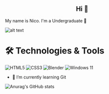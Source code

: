 ## <center>Hi 👋</center>


My name is Nico. I'm a Undergraduate 📖 

![alt text](https://img.freepik.com/free-vector/hand-drawn-sloth-cartoon-animal-illustration_23-2150415417.jpg?semt=ais_hybrid&w=100)

# 🛠 Technologies & Tools

![HTML5](https://img.shields.io/badge/html5-%23E34F26.svg?style=for-the-badge&logo=html5&logoColor=white)
![CSS3](https://img.shields.io/badge/css3-%231572B6.svg?style=for-the-badge&logo=css3&logoColor=white)
![Blender](https://img.shields.io/badge/blender-%23F5792A.svg?style=for-the-badge&logo=blender&logoColor=white)
![Windows 11](https://img.shields.io/badge/Windows%2011-%230079d5.svg?style=for-the-badge&logo=Windows%2011&logoColor=white)

* 🌱 I’m currently learning Git

![Anurag's GitHub stats](https://github-readme-stats.vercel.app/api?username=Nico-Timm&show_icons=true)
<!--
**Nico-Timm/Nico-Timm** is a ✨ _special_ ✨ repository because its `README.md` (this file) appears on your GitHub profile.

Here are some ideas to get you started:

- 🔭 I’m currently working on ...
- 🌱 I’m currently learning ...
- 👯 I’m looking to collaborate on ...
- 🤔 I’m looking for help with ...
- 💬 Ask me about ...
- 📫 How to reach me: ...
- 😄 Pronouns: ...
- ⚡ Fun fact: ...

### Hi there 👋, my name is Nico
#### I am a Undergraduate

Skills: Git



- 🔭 I’m currently working on this page. 
- 🌱 I’m currently learning Git 


-->
